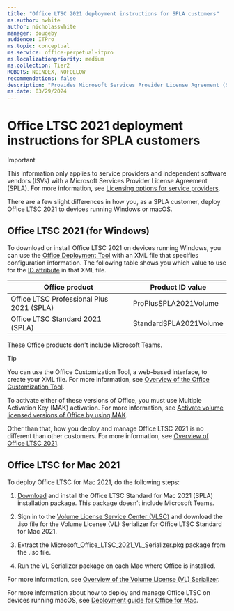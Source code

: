 ```yaml
---
title: "Office LTSC 2021 deployment instructions for SPLA customers"
ms.author: nwhite
author: nicholasswhite
manager: dougeby
audience: ITPro
ms.topic: conceptual
ms.service: office-perpetual-itpro
ms.localizationpriority: medium
ms.collection: Tier2
ROBOTS: NOINDEX, NOFOLLOW
recommendations: false
description: "Provides Microsoft Services Provider License Agreement (SPLA) customers with instructions for deploying Office LTSC 2021"
ms.date: 03/29/2024
---
```


# Office LTSC 2021 deployment instructions for SPLA customers

> [!IMPORTANT]
> This information only applies to service providers and independent software vendors (ISVs) with a Microsoft Services Provider License Agreement (SPLA). For more information, see [Licensing options for service providers](https://www.microsoft.com/licensing/licensing-programs/spla-program).

There are a few slight differences in how you, as a SPLA customer, deploy Office LTSC 2021 to devices running Windows or macOS.

## Office LTSC 2021 (for Windows)

To download or install Office LTSC 2021 on devices running Windows, you can use the [Office Deployment Tool](../deploy/overview-office-deployment-tool.md) with an XML file that specifies configuration information. The following table shows you which value to use for the [ID attribute](/microsoft-365-apps/deploy/office-deployment-tool-configuration-options#id-attribute-part-of-product-element) in that XML file.

|Office product |Product ID value  |
|---------|---------|
|Office LTSC Professional Plus 2021 (SPLA) | ProPlusSPLA2021Volume|
|Office LTSC Standard 2021 (SPLA) |StandardSPLA2021Volume |

These Office products don't include Microsoft Teams.

> [!TIP]
> You can use the Office Customization Tool, a web-based interface, to create your XML file. For more information, see [Overview of the Office Customization Tool](/microsoft-365-apps/admin-center/overview-office-customization-tool).

To activate either of these versions of Office, you must use Multiple Activation Key (MAK) activation. For more information, see [Activate volume licensed versions of Office by using MAK](../volume-license-activation/activate-office-by-using-mak.md).

Other than that, how you deploy and manage Office LTSC 2021 is no different than other customers. For more information, see [Overview of Office LTSC 2021](overview.md).

## Office LTSC for Mac 2021

To deploy Office LTSC for Mac 2021, do the following steps:

1. [Download](https://go.microsoft.com/fwlink/?linkid=525133) and install the Office LTSC Standard for Mac 2021 (SPLA) installation package. This package doesn’t include Microsoft Teams.

2. Sign in to the [Volume License Service Center (VLSC)](https://www.microsoft.com/licensing/servicecenter/default.aspx) and download the .iso file for the Volume License (VL) Serializer for Office LTSC Standard for Mac 2021.

3. Extract the Microsoft_Office_LTSC_2021_VL_Serializer.pkg package from the .iso file.

4. Run the VL Serializer package on each Mac where Office is installed.

For more information, see [Overview of the Volume License (VL) Serializer](/microsoft-365-apps/mac/volume-license-serializer).

For more information about how to deploy and manage Office LTSC on devices running macOS, see [Deployment guide for Office for Mac](/microsoft-365-apps/mac/deployment-guide-for-office-for-mac).
